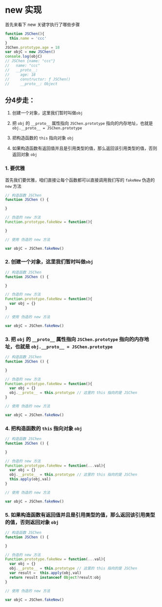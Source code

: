 # new 实现

首先来看下 new 关键字执行了哪些步骤

```js
function JSChen(){
  this.name = 'ccc'
}
JSChen.prototype.age = 18
var objC = new JSChen()
console.log(objC)
// JSChen {name: "ccc"}
//   name: "ccc"
//   __proto__:
//     age: 18
//     constructor: ƒ JSChen()
//     __proto__: Object
```

## 分4步走：

1. 创建一个对象，这里我们暂时叫做`obj`

2. 把 `obj` 的 `__proto__` 属性指向 `JSChen.prototype` 指向的内存地址，也就是 `obj.__proto__ = JSChen.prototype`

3. 把构造函数的 `this` 指向对象 `obj`

4. 如果构造函数有返回值并且是引用类型的值，那么返回该引用类型的值，否则返回对象 `obj`

### 1. 要优雅

首先我们要优雅，咱们直接让每个函数都可以直接调用我们写的 `fakeNew` 伪造的 `new` 方法

```js
// 构造函数 JSChen
function JSChen () {

}

// 伪造的 new 方法
Function.prototype.fakeNew = function(){

}

// 使用 伪造的 new 方法

var objC = JSChen.fakeNew()
```

### 2. 创建一个对象，这里我们暂时叫做`obj`

```js
// 构造函数 JSChen
function JSChen () {

}

// 伪造的 new 方法
Function.prototype.fakeNew = function(){
  var obj = {}
}

// 使用 伪造的 new 方法

var objC = JSChen.fakeNew()
```

### 3. 把 `obj` 的 `__proto__` 属性指向 `JSChen.prototype` 指向的内存地址，也就是 `obj.__proto__ = JSChen.prototype`


```js
// 构造函数 JSChen
function JSChen () {

}

// 伪造的 new 方法
Function.prototype.fakeNew = function(){
  var obj = {}
  obj.__proto__ = this.prototype // 这里的 this 指向的是 JSChen
}

// 使用 伪造的 new 方法

var objC = JSChen.fakeNew()
```

### 4. 把构造函数的 `this` 指向对象 `obj`


```js
// 构造函数 JSChen
function JSChen () {

}

// 伪造的 new 方法
Function.prototype.fakeNew = function(...val){
  var obj = {}
  obj.__proto__ = this.prototype // 这里的 this 指向的是 JSChen
  this.apply(obj,val)
}

// 使用 伪造的 new 方法

var objC = JSChen.fakeNew()
```

### 5. 如果构造函数有返回值并且是引用类型的值，那么返回该引用类型的值，否则返回对象 `obj`



```js
// 构造函数 JSChen
function JSChen () {

}

// 伪造的 new 方法
Function.prototype.fakeNew = function(...val){
  var obj = {}
  obj.__proto__ = this.prototype // 这里的 this 指向的是 JSChen
  var result =  this.apply(obj,val)
  return result instanceof Object?result:obj
}

// 使用 伪造的 new 方法

var objC = JSChen.fakeNew()
```
